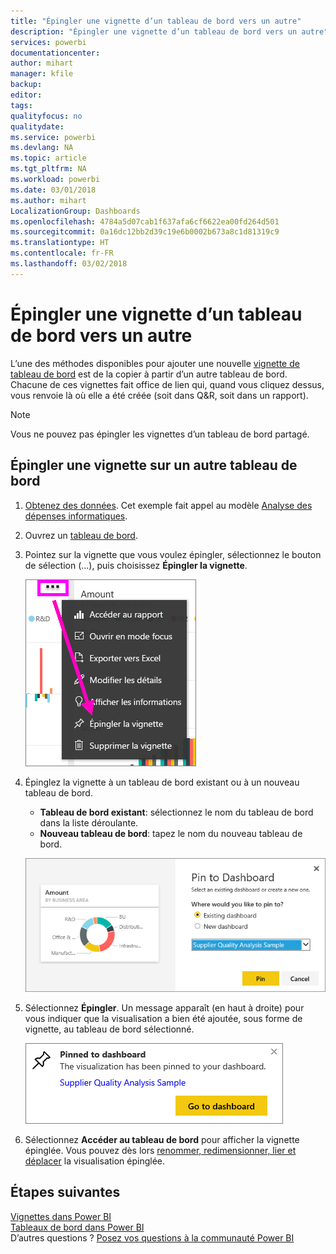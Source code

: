 ```yaml
---
title: "Épingler une vignette d’un tableau de bord vers un autre"
description: "Épingler une vignette d’un tableau de bord vers un autre"
services: powerbi
documentationcenter: 
author: mihart
manager: kfile
backup: 
editor: 
tags: 
qualityfocus: no
qualitydate: 
ms.service: powerbi
ms.devlang: NA
ms.topic: article
ms.tgt_pltfrm: NA
ms.workload: powerbi
ms.date: 03/01/2018
ms.author: mihart
LocalizationGroup: Dashboards
ms.openlocfilehash: 4784a5d07cab1f637afa6cf6622ea00fd264d501
ms.sourcegitcommit: 0a16dc12bb2d39c19e6b0002b673a8c1d81319c9
ms.translationtype: HT
ms.contentlocale: fr-FR
ms.lasthandoff: 03/02/2018
---
```

# <a name="pin-a-tile-from-one-dashboard-to-another-dashboard"></a>Épingler une vignette d’un tableau de bord vers un autre
L’une des méthodes disponibles pour ajouter une nouvelle [vignette de tableau de bord](service-dashboard-tiles.md) est de la copier à partir d’un autre tableau de bord. Chacune de ces vignettes fait office de lien qui, quand vous cliquez dessus, vous renvoie là où elle a été créée (soit dans Q&R, soit dans un rapport). 

> [!NOTE]
> Vous ne pouvez pas épingler les vignettes d’un tableau de bord partagé.

## <a name="pin-a-tile-to-another-dashboard"></a>Épingler une vignette sur un autre tableau de bord
1. [Obtenez des données](service-get-data.md). Cet exemple fait appel au modèle [Analyse des dépenses informatiques](sample-it-spend.md).
2. Ouvrez un [tableau de bord](service-dashboards.md).
3. Pointez sur la vignette que vous voulez épingler, sélectionnez le bouton de sélection (...), puis choisissez **Épingler la vignette**.  
   
   ![menu des points de suspension](media/service-pin-tile-to-another-dashboard/power-bi-pin-another-dash.png)
4. Épinglez la vignette à un tableau de bord existant ou à un nouveau tableau de bord. 
   
   * **Tableau de bord existant**: sélectionnez le nom du tableau de bord dans la liste déroulante.
   * **Nouveau tableau de bord**: tapez le nom du nouveau tableau de bord.
   
   ![boîte de dialogue Épingler au tableau de bord](media/service-pin-tile-to-another-dashboard/pbi_pintoanotherdash.png)
5. Sélectionnez **Épingler**.
   Un message apparaît (en haut à droite) pour vous indiquer que la visualisation a bien été ajoutée, sous forme de vignette, au tableau de bord sélectionné.
   
   ![Fenêtre Épinglé au tableau de bord](media/service-pin-tile-to-another-dashboard/power-bi-pin-success.png)
6. Sélectionnez **Accéder au tableau de bord** pour afficher la vignette épinglée. Vous pouvez dès lors [renommer, redimensionner, lier et déplacer](service-dashboard-edit-tile.md) la visualisation épinglée.

## <a name="next-steps"></a>Étapes suivantes
[Vignettes dans Power BI](service-dashboard-tiles.md)  
[Tableaux de bord dans Power BI](service-dashboards.md)  
D’autres questions ? [Posez vos questions à la communauté Power BI](http://community.powerbi.com/)

